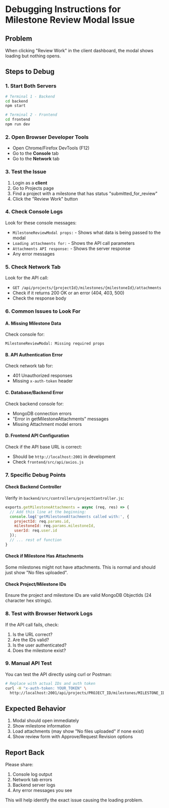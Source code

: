 # Debugging Instructions for Milestone Review Modal Issue

## Problem
When clicking "Review Work" in the client dashboard, the modal shows loading but nothing opens.

## Steps to Debug

### 1. Start Both Servers
```bash
# Terminal 1 - Backend
cd backend
npm start

# Terminal 2 - Frontend  
cd frontend
npm run dev
```

### 2. Open Browser Developer Tools
- Open Chrome/Firefox DevTools (F12)
- Go to the **Console** tab
- Go to the **Network** tab

### 3. Test the Issue
1. Login as a **client**
2. Go to Projects page
3. Find a project with a milestone that has status "submitted_for_review"
4. Click the "Review Work" button

### 4. Check Console Logs
Look for these console messages:
- `MilestoneReviewModal props:` - Shows what data is being passed to the modal
- `Loading attachments for:` - Shows the API call parameters
- `Attachments API response:` - Shows the server response
- Any error messages

### 5. Check Network Tab
Look for the API call:
- `GET /api/projects/{projectId}/milestones/{milestoneId}/attachments`
- Check if it returns 200 OK or an error (404, 403, 500)
- Check the response body

### 6. Common Issues to Look For

#### A. Missing Milestone Data
Check console for:
```
MilestoneReviewModal: Missing required props
```

#### B. API Authentication Error
Check network tab for:
- 401 Unauthorized responses
- Missing `x-auth-token` header

#### C. Database/Backend Error
Check backend console for:
- MongoDB connection errors
- "Error in getMilestoneAttachments" messages
- Missing Attachment model errors

#### D. Frontend API Configuration
Check if the API base URL is correct:
- Should be `http://localhost:2001` in development
- Check `frontend/src/api/axios.js`

### 7. Specific Debug Points

#### Check Backend Controller
Verify in `backend/src/controllers/projectController.js`:
```javascript
exports.getMilestoneAttachments = async (req, res) => {
  // Add this line at the beginning:
  console.log('getMilestoneAttachments called with:', {
    projectId: req.params.id,
    milestoneId: req.params.milestoneId,
    userId: req.user.id
  });
  // ... rest of function
}
```

#### Check if Milestone Has Attachments
Some milestones might not have attachments. This is normal and should just show "No files uploaded".

#### Check Project/Milestone IDs
Ensure the project and milestone IDs are valid MongoDB ObjectIds (24 character hex strings).

### 8. Test with Browser Network Logs
If the API call fails, check:
1. Is the URL correct?
2. Are the IDs valid?
3. Is the user authenticated?
4. Does the milestone exist?

### 9. Manual API Test
You can test the API directly using curl or Postman:
```bash
# Replace with actual IDs and auth token
curl -H "x-auth-token: YOUR_TOKEN" \
  http://localhost:2001/api/projects/PROJECT_ID/milestones/MILESTONE_ID/attachments
```

## Expected Behavior
1. Modal should open immediately
2. Show milestone information
3. Load attachments (may show "No files uploaded" if none exist)
4. Show review form with Approve/Request Revision options

## Report Back
Please share:
1. Console log output
2. Network tab errors
3. Backend server logs
4. Any error messages you see

This will help identify the exact issue causing the loading problem. 